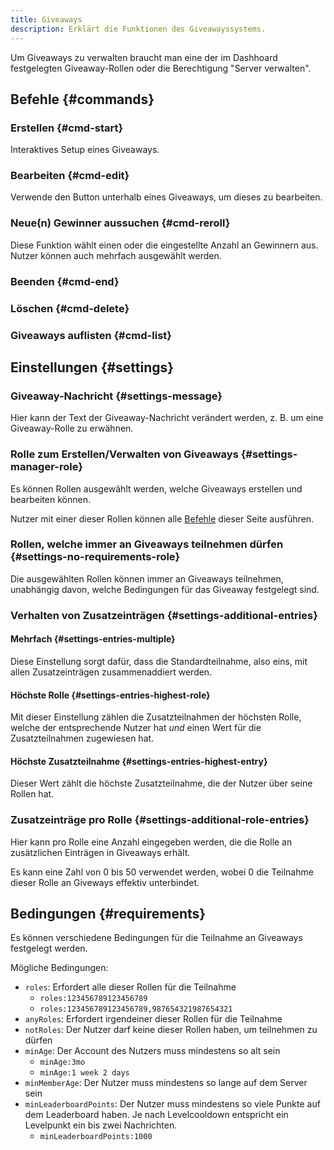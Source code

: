 ```yaml
---
title: Giveaways
description: Erklärt die Funktionen des Giveawayssystems.
---
```


Um Giveaways zu verwalten braucht man eine der im Dashhoard festgelegten Giveaway-Rollen oder die Berechtigung "Server verwalten".

## Befehle {#commands}

### Erstellen {#cmd-start}

Interaktives Setup eines Giveaways.

<Command name="giveaway start"></Command>

### Bearbeiten {#cmd-edit}

Verwende den Button unterhalb eines Giveaways, um dieses zu bearbeiten.

### Neue(n) Gewinner aussuchen {#cmd-reroll}

<Command name="giveaway reroll" slash="message:Nachrichten-ID" message="<Nachrichten-ID>"></Command>

Diese Funktion wählt einen oder die eingestellte Anzahl an Gewinnern aus. Nutzer können auch mehrfach ausgewählt werden.

### Beenden {#cmd-end}

<Command name="giveaway end" slash="message:Nachrichten-ID" message="<Nachrichten-ID>"></Command>

### Löschen {#cmd-delete}

<Command name="giveaway delete" slash="message:Nachrichten-ID" message="<Nachrichten-ID>"></Command>

### Giveaways auflisten {#cmd-list}

<Command name="giveaway list"></Command>

## Einstellungen {#settings}

### Giveaway-Nachricht {#settings-message}

Hier kann der Text der Giveaway-Nachricht verändert werden, z. B. um eine Giveaway-Rolle zu erwähnen.

### Rolle zum Erstellen/Verwalten von Giveaways {#settings-manager-role}

Es können Rollen ausgewählt werden, welche Giveaways erstellen und bearbeiten können.

Nutzer mit einer dieser Rollen können alle [Befehle](#commands) dieser Seite ausführen.

### Rollen, welche immer an Giveaways teilnehmen dürfen {#settings-no-requirements-role}

Die ausgewählten Rollen können immer an Giveaways teilnehmen, unabhängig davon, welche Bedingungen für das Giveaway festgelegt sind.

### Verhalten von Zusatzeinträgen {#settings-additional-entries}

#### Mehrfach {#settings-entries-multiple}

Diese Einstellung sorgt dafür, dass die Standardteilnahme, also eins, mit allen Zusatzeinträgen zusammenaddiert werden.

#### Höchste Rolle {#settings-entries-highest-role}

Mit dieser Einstellung zählen die Zusatzteilnahmen der höchsten Rolle, welche der entsprechende Nutzer hat *und* einen Wert für die Zusatzteilnahmen zugewiesen hat.

#### Höchste Zusatzteilnahme {#settings-entries-highest-entry}

Dieser Wert zählt die höchste Zusatzteilnahme, die der Nutzer über seine Rollen hat.

### Zusatzeinträge pro Rolle {#settings-additional-role-entries}

Hier kann pro Rolle eine Anzahl eingegeben werden, die die Rolle an zusätzlichen Einträgen in Giveaways erhält.

Es kann eine Zahl von 0 bis 50 verwendet werden, wobei 0 die Teilnahme dieser Rolle an Giveways effektiv unterbindet.

## Bedingungen {#requirements}

Es können verschiedene Bedingungen für die Teilnahme an Giveaways festgelegt werden.

Mögliche Bedingungen:
- `roles`: Erfordert alle dieser Rollen für die Teilnahme
	- `roles:123456789123456789`
	- `roles:123456789123456789,987654321987654321`
- `anyRoles`: Erfordert irgendeiner dieser Rollen für die Teilnahme
- `notRoles`: Der Nutzer darf keine dieser Rollen haben, um teilnehmen zu dürfen
- `minAge`: Der Account des Nutzers muss mindestens so alt sein
	- `minAge:3mo`
	- `minAge:1 week 2 days`
- `minMemberAge`: Der Nutzer muss mindestens so lange auf dem Server sein
- `minLeaderboardPoints`: Der Nutzer muss mindestens so viele Punkte auf dem Leaderboard haben. Je nach Levelcooldown entspricht ein Levelpunkt ein bis zwei Nachrichten.
	- `minLeaderboardPoints:1000`
